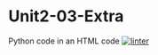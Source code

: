 # Unit2-03-Extra
Python code in an HTML code
[![linter](https://github.com/<OWNER>/<REPOSITORY>/workflows/linter/badge.svg)](https://github.com/marketplace/actions/super-linter)
